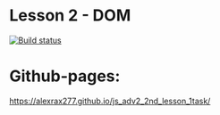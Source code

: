 # Lesson 2 - DOM

[![Build status](https://ci.appveyor.com/api/projects/status/bsfafq52babplxe3?svg=true)](https://ci.appveyor.com/project/AlexRax277/js-adv2-2nd-lesson-1task)

# Github-pages:
https://alexrax277.github.io/js_adv2_2nd_lesson_1task/